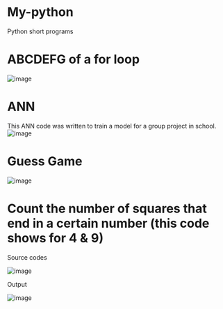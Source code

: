 # My-python
Python short programs

# ABCDEFG of a for loop
![image](https://user-images.githubusercontent.com/41402706/211504341-d2555b95-b3cc-476c-947a-935e29578b16.png)

# ANN
This ANN code was written to  train a model for a group project in school.
![image](https://user-images.githubusercontent.com/41402706/211504778-729f9a51-faa7-4b56-998e-67af9a7d99ab.png)

# Guess Game
![image](https://user-images.githubusercontent.com/41402706/211492347-9320454e-1eea-47d4-9fbe-5a91ed2de169.png)

# Count the number of squares that end in a certain number (this code shows for 4 & 9)
Source codes

![image](https://user-images.githubusercontent.com/41402706/211503683-ba9d731c-1962-4719-870e-ced9295e9fe0.png)

Output

![image](https://user-images.githubusercontent.com/41402706/211503386-7157ff5b-6cc1-4c8c-92db-3b7c167e427b.png)

